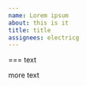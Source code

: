 ```yaml
---
name: Lorem ipsum
about: this is it
title: title
assignees: electricg
---
```








===
text

more text
